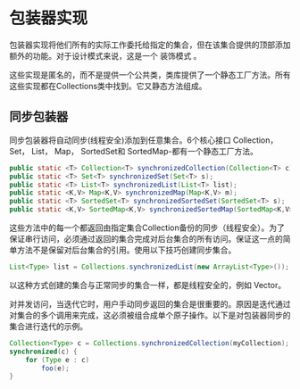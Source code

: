 # 包装器实现
包装器实现将他们所有的实际工作委托给指定的集合，但在该集合提供的顶部添加额外的功能。对于设计模式来说，这是一个 装饰模式 。

这些实现是匿名的，而不是提供一个公共类，类库提供了一个静态工厂方法。所有这些实现都在Collections类中找到。它又静态方法组成。

## 同步包装器

同步包装器将自动同步(线程安全)添加到任意集合。6个核心接口 Collection， Set， List， Map， SortedSet和 SortedMap-都有一个静态工厂方法。
```java
public static <T> Collection<T> synchronizedCollection(Collection<T> c);
public static <T> Set<T> synchronizedSet(Set<T> s);
public static <T> List<T> synchronizedList(List<T> list);
public static <K,V> Map<K,V> synchronizedMap(Map<K,V> m);
public static <T> SortedSet<T> synchronizedSortedSet(SortedSet<T> s);
public static <K,V> SortedMap<K,V> synchronizedSortedMap(SortedMap<K,V> m);
```

这些方法中的每一个都返回由指定集合Collection备份的同步（线程安全）。为了保证串行访问，必须通过返回的集合完成对后台集合的所有访问。保证这一点的简单方法不是保留对后台集合的引用。使用以下技巧创建同步集合。

```java
List<Type> list = Collections.synchronizedList(new ArrayList<Type>());
```

以这种方式创建的集合与正常同步的集合一样，都是线程安全的，例如 Vector。

对并发访问，当迭代它时，用户手动同步返回的集合是很重要的。原因是迭代通过对集合的多个调用来完成，这必须被组合成单个原子操作。以下是对包装器同步的集合进行迭代的示例。
```java
Collection<Type> c = Collections.synchronizedCollection(myCollection);
synchronized(c) {
    for (Type e : c)
        foo(e);
}
```